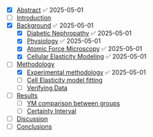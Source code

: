 

- [x] [Abstract](Sections/Abstract.md) ✅ 2025-05-01
- [ ] [Introduction](Sections/Introduction/Introduction.md)
- [x] [Background](Sections/Background.md) ✅ 2025-05-01
	- [x] [Diabetic Nephropathy](Projects/Uni%20Projects/Individual%20project/Assesments/Dissertation/Sections/Background/Diabetic%20Nephropathy.md) ✅ 2025-05-01
	- [x] [Physiology](Physiology.md) ✅ 2025-05-01
	- [x] [Atomic Force Microscopy](Sections/Background/Atomic%20Force%20Microscopy.md) ✅ 2025-05-01
	- [x] [Cellular Elasticity Modeling](Cellular%20Elasticity%20Modeling.md) ✅ 2025-05-01
- [ ] [Methodology](Methodology.md)
	- [x] [Experimental methodology](Experimental%20methodology.md) ✅ 2025-05-01
	- [ ] [Cell Elasticity model fitting](Cell%20Elasticity%20model%20fitting.md)
	- [ ] [Verifying Data](Verifying%20Data.md)
- [ ] [Results](Results.md)
	- [ ] [YM comparison between groups](YM%20comparison%20between%20groups.md)
	- [ ] [Certainty Interval](Certainty%20Interval.md)
- [ ] [Discussion](Projects/Uni%20Projects/Individual%20project/Assesments/Dissertation/Sections/Discussion.md)
- [ ] [Conclusions](Projects/Uni%20Projects/Individual%20project/Assesments/Dissertation/Sections/Conclusions.md)